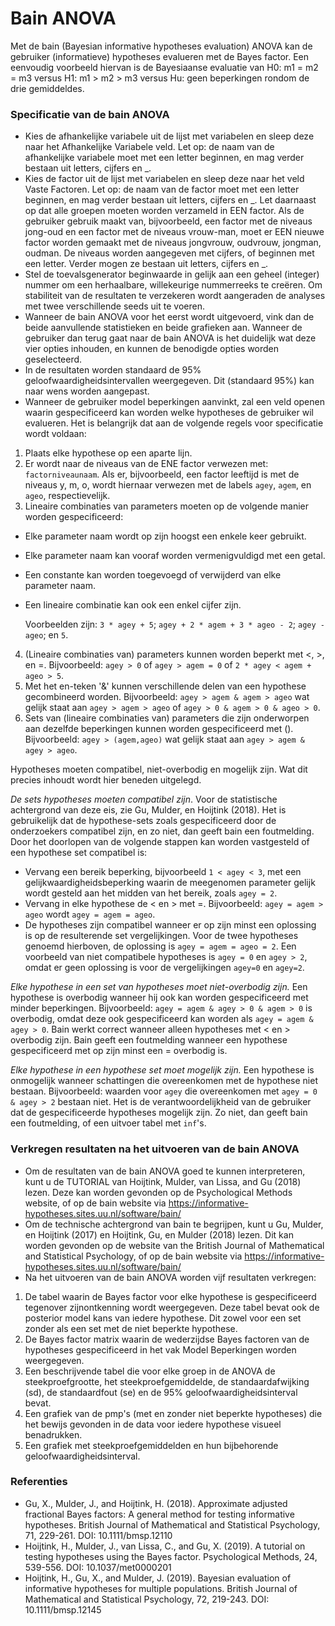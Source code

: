 Bain ANOVA
==========================

Met de bain (Bayesian informative hypotheses evaluation) ANOVA kan de gebruiker (informatieve) hypotheses evalueren met de Bayes factor. Een eenvoudig voorbeeld hiervan is de Bayesiaanse evaluatie van H0: m1 = m2 = m3 versus H1: m1 > m2 > m3 versus Hu: geen beperkingen rondom de drie gemiddeldes.

### Specificatie van de bain ANOVA

- Kies de afhankelijke variabele uit de lijst met variabelen en sleep deze naar het Afhankelijke Variabele veld. Let op: de naam van de afhankelijke variabele moet met een letter beginnen, en mag verder bestaan uit letters, cijfers en _. 
- Kies de factor uit de lijst met variabelen en sleep deze naar het veld Vaste Factoren. Let op: de naam van de factor moet met een letter beginnen, en mag verder bestaan uit letters, cijfers en _. Let daarnaast op dat alle groepen moeten worden verzameld in EEN factor. Als de gebruiker gebruik maakt van, bijvoorbeeld, een factor met de niveaus jong-oud en een factor met de niveaus vrouw-man, moet er EEN nieuwe factor worden gemaakt met de niveaus jongvrouw, oudvrouw, jongman, oudman. De niveaus worden aangegeven met cijfers, of beginnen met een letter. Verder mogen ze bestaan uit letters, cijfers en _.
- Stel de toevalsgenerator beginwaarde in gelijk aan een geheel (integer) nummer om een herhaalbare, willekeurige nummerreeks te creëren. Om stabiliteit van de resultaten te verzekeren wordt aangeraden de analyses met twee verschillende seeds uit te voeren.
- Wanneer de bain ANOVA voor het eerst wordt uitgevoerd, vink dan de beide aanvullende statistieken en beide grafieken aan. Wanneer de gebruiker dan terug gaat naar de bain ANOVA is het duidelijk wat deze vier opties inhouden, en kunnen de benodigde opties worden geselecteerd. 
- In de resultaten worden standaard de 95% geloofwaardigheidsintervallen weergegeven. Dit (standaard 95%) kan naar wens worden aangepast. 
- Wanneer de gebruiker model beperkingen aanvinkt, zal een veld openen waarin gespecificeerd kan worden welke hypotheses de gebruiker wil evalueren. Het is belangrijk dat aan de volgende regels voor specificatie wordt voldaan:

1. Plaats elke hypothese op een aparte lijn.
2. Er wordt naar de niveaus van de ENE factor verwezen met: `factorniveaunaam`. Als er, bijvoorbeeld, een factor leeftijd is met de niveaus y, m, o, wordt hiernaar verwezen met de labels `agey`, `agem`, en `ageo`, respectievelijk.
3. Lineaire combinaties van parameters moeten op de volgende manier worden gespecificeerd:
- Elke parameter naam wordt op zijn hoogst een enkele keer gebruikt. 
- Elke parameter naam kan vooraf worden vermenigvuldigd met een getal. 
- Een constante kan worden toegevoegd of verwijderd van elke parameter naam. 
- Een lineaire combinatie kan ook een enkel cijfer zijn. 

     Voorbeelden zijn: `3 * agey + 5`; `agey + 2 * agem + 3 * ageo - 2`; `agey - ageo`; en `5`.

4. (Lineaire combinaties van) parameters kunnen worden beperkt met <, >, en =. Bijvoorbeeld: `agey > 0` of `agey > agem = 0` of `2 * agey < agem + ageo > 5`.
5. Met het en-teken '&' kunnen verschillende delen van een hypothese gecombineerd worden. Bijvoorbeeld: `agey > agem & agem > ageo` wat gelijk staat aan `agey > agem > ageo` of `agey > 0 & agem > 0 & ageo > 0`.
6. Sets van (lineaire combinaties van) parameters die zijn onderworpen aan dezelfde beperkingen kunnen worden gespecificeerd met (). Bijvoorbeeld: `agey > (agem,ageo)` wat gelijk staat aan `agey > agem & agey > ageo`.

Hypotheses moeten compatibel, niet-overbodig en mogelijk zijn. Wat dit precies inhoudt wordt hier beneden uitgelegd. 

*De sets hypotheses moeten compatibel zijn*. Voor de statistische achtergrond van deze eis, zie Gu, Mulder, en Hoijtink (2018). Het is gebruikelijk dat de hypothese-sets zoals gespecificeerd door de onderzoekers compatibel zijn, en zo niet, dan geeft bain een foutmelding. Door het doorlopen van de volgende stappen kan worden vastgesteld of een hypothese set compatibel is:
- Vervang een bereik beperking, bijvoorbeeld `1 < agey < 3`, met een gelijkwaardigheidsbeperking waarin de meegenomen parameter gelijk wordt gesteld aan het midden van het bereik, zoals `agey = 2`. 
- Vervang in elke hypothese de < en > met =. Bijvoorbeeld: `agey = agem > ageo` wordt `agey = agem = ageo`.
- De hypotheses zijn compatibel wanneer er op zijn minst een oplossing is op de resulterende set vergelijkingen. Voor de twee hypotheses genoemd hierboven, de oplossing is `agey = agem = ageo = 2`. Een voorbeeld van niet compatibele hypotheses is `agey = 0` en `agey > 2`, omdat er geen oplossing is voor de vergelijkingen `agey=0` en `agey=2`.

*Elke hypothese in een set van hypotheses moet niet-overbodig zijn.* Een hypothese is overbodig wanneer hij ook kan worden gespecificeerd met minder beperkingen. Bijvoorbeeld: `agey = agem & agey > 0 & agem > 0` is overbodig, omdat deze ook gespecificeerd kan worden als `agey = agem & agey > 0`. Bain werkt correct wanneer alleen hypotheses met < en > overbodig zijn. Bain geeft een foutmelding wanneer een hypothese gespecificeerd met op zijn minst een = overbodig is. 

*Elke hypothese in een hypothese set moet mogelijk zijn.* Een hypothese is onmogelijk wanneer schattingen die overeenkomen met de hypothese niet bestaan. Bijvoorbeeld: waarden voor `agey` die overeenkomen met `agey = 0 & agey > 2` bestaan niet. Het is de verantwoordelijkheid van de gebruiker dat de gespecificeerde hypotheses mogelijk zijn. Zo niet, dan geeft bain een foutmelding, of een uitvoer tabel met `inf`'s. 

### Verkregen resultaten na het uitvoeren van de bain ANOVA

- Om de resultaten van de bain ANOVA goed te kunnen interpreteren, kunt u de TUTORIAL van Hoijtink, Mulder, van Lissa, and Gu (2018) lezen. Deze kan worden gevonden op de Psychological Methods website, of op de bain website via https://informative-hypotheses.sites.uu.nl/software/bain/
- Om de technische achtergrond van bain te begrijpen, kunt u Gu, Mulder, en Hoijtink (2017) en Hoijtink, Gu, en Mulder (2018) lezen. Dit kan worden gevonden op de website van the British Journal of Mathematical and Statistical Psychology, of op de bain website via https://informative-hypotheses.sites.uu.nl/software/bain/
- Na het uitvoeren van de bain ANOVA worden vijf resultaten verkregen:

1. De tabel waarin de Bayes factor voor elke hypothese is gespecificeerd tegenover zijnontkenning wordt weergegeven. Deze tabel bevat ook de posterior model kans van iedere hypothese. Dit zowel voor een set zonder als een set met de niet beperkte hypothese. 
2. De Bayes factor matrix waarin de wederzijdse Bayes factoren van de hypotheses gespecificeerd in het vak Model Beperkingen worden weergegeven. 
3. Een beschrijvende tabel die voor elke groep in de ANOVA de steekproefgrootte, het steekproefgemiddelde, de standaardafwijking (sd), de standaardfout (se) en de 95% geloofwaardigheidsinterval bevat. 
4. Een grafiek van de pmp's (met en zonder niet beperkte hypotheses) die het bewijs gevonden in de data voor iedere hypothese visueel benadrukken. 
5. Een grafiek met steekproefgemiddelden en hun bijbehorende geloofwaardigheidsinterval.

### Referenties
- Gu, X., Mulder, J., and Hoijtink, H. (2018). Approximate adjusted fractional Bayes factors: A general method for testing informative hypotheses. British Journal of Mathematical and Statistical Psychology, 71, 229-261. DOI: 10.1111/bmsp.12110
- Hoijtink, H., Mulder, J., van Lissa, C., and Gu, X. (2019). A tutorial on testing hypotheses using the Bayes factor. Psychological Methods, 24, 539-556. DOI: 10.1037/met0000201 
- Hoijtink, H., Gu, X., and Mulder, J. (2019). Bayesian evaluation of informative hypotheses for multiple populations. British Journal of Mathematical and Statistical Psychology, 72, 219-243. DOI: 10.1111/bmsp.12145
